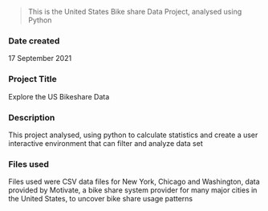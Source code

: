 > This is the United States Bike share Data Project, analysed using Python

### Date created
17 September 2021

### Project Title
Explore the US Bikeshare Data

### Description
This project analysed, using python to calculate statistics and create a user interactive environment that can filter and analyze data set

### Files used
Files used were CSV data files for New York, Chicago and Washington, data provided by Motivate, a bike share system provider for many major cities in the United States, to uncover bike share usage patterns

